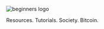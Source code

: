 
![beginners logo](https://user-images.githubusercontent.com/25995735/34575259-0f571732-f148-11e7-9fde-75e3d3ac8b95.png)


Resources. Tutorials. Society. Bitcoin.
